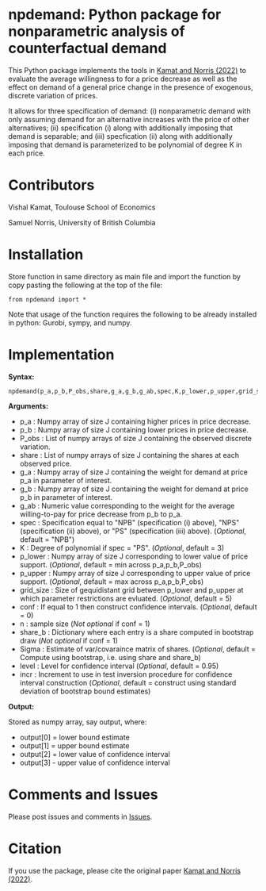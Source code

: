 # npdemand: Python package for nonparametric analysis of counterfactual demand

This Python package implements the tools in [Kamat and Norris (2022)](https://arxiv.org/abs/2002.00103) to evaluate the average willingness to for a price decrease as well as the effect on demand of a general price change in the presence of exogenous, discrete variation of prices. 

It allows for three specification of demand: (i) nonparametric demand with only assuming demand for an alternative increases with the price of other alternatives; (ii) specification (i) along with additionally imposing that demand is separable; and (iii) specfication (ii) along with additionally imposing that demand is parameterized to be polynomial of degree K in each price.

# Contributors

Vishal Kamat, Toulouse School of Economics

Samuel Norris, University of British Columbia

# Installation

Store function in same directory as main file and import the function by copy pasting the following at the top of the file:

    from npdemand import *

Note that usage of the function requires the following to be already installed in python: Gurobi, sympy, and numpy.

# Implementation

**Syntax:**

    npdemand(p_a,p_b,P_obs,share,g_a,g_b,g_ab,spec,K,p_lower,p_upper,grid_size,conf,n,share_b,Sigma,level,incr)

**Arguments:**

 - p_a       : Numpy array of size J containing higher prices in price decrease. 
 - p_b       : Numpy array of size J containing lower prices in price decrease. 
 - P_obs     : List of numpy arrays of size J containing the observed discrete variation. 
 - share     : List of numpy arrays of size J containing the shares at each observed price. 
 - g_a       : Numpy array of size J containing the weight for demand at price p_a in parameter of interest. 
 - g_b       : Numpy array of size J containing the weight for demand at price p_b in parameter of interest. 
 - g_ab      : Numeric value corresponding to the weight for the average willing-to-pay for price decrease from p_b to p_a. 
 - spec      : Specification equal to "NPB" (specification (i) above), "NPS" (specification (ii) above), or "PS" (specification (iii) above). (*Optional*, default = "NPB")
 - K         : Degree of polynomial if spec = "PS". (*Optional*, default = 3)
 - p_lower   : Numpy array of size J corresponding to lower value of price support. (*Optional*, default = min across p_a,p_b,P_obs)
 - p_upper   : Numpy array of size J corresponding to upper value of price support. (*Optional*, default = max across p_a,p_b,P_obs)
 - grid_size : Size of gequidistant grid between p_lower and p_upper at which parameter restrictions are evluated. (*Optional*, default = 5)
 - conf      : If equal to 1 then construct confidence intervals. (*Optional*, default = 0)
 - n         : sample size (*Not optional* if conf = 1)
 - share_b   : Dictionary where each entry is a share computed in bootstrap draw (*Not optional* if conf = 1)
 - Sigma     : Estimate of var/covaraince matrix of shares. (*Optional*, default = Compute using bootstrap, i.e. using share and share_b)
 - level     : Level for confidence interval (*Optional*, default = 0.95)
 - incr      : Increment to use in test inversion procedure for confidence interval construction (*Optional*, default = construct using standard deviation of bootstrap bound estimates)

**Output:**

Stored as numpy array, say output, where: 
 - output[0] = lower bound estimate
 - output[1] = upper bound estimate
 - output[2] = lower value of confidence interval
 - output[3] - upper value of confidence interval

# Comments and Issues

Please post issues and comments in [Issues](https://github.com/vishalkamat/npdemand/issues).

# Citation

If you use the package, please cite the original paper [Kamat and Norris (2022)](https://arxiv.org/abs/2002.00103).
